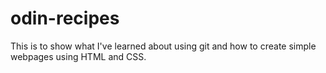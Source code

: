 # odin-recipes

This is to show what I've learned about using git and how to create simple webpages using HTML and CSS.